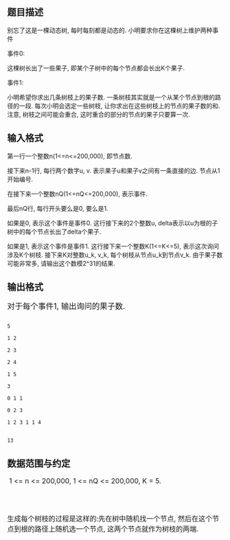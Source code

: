 ## 题目描述

<p></p>
<div>
 别忘了这是一棵动态树, 每时每刻都是动态的. 小明要求你在这棵树上维护两种事件
</div>
<div>
 事件0:
</div>
<div>
 这棵树长出了一些果子, 即某个子树中的每个节点都会长出K个果子.
</div>
<div>
 事件1:
</div>
<div>
 小明希望你求出几条树枝上的果子数. 一条树枝其实就是一个从某个节点到根的路径的一段. 每次小明会选定一些树枝, 让你求出在这些树枝上的节点的果子数的和. 注意, 树枝之间可能会重合, 这时重合的部分的节点的果子只要算一次.
</div>
<div></div>

## 输入格式

<div>
 第一行一个整数n(1<=n<=200,000), 即节点数.
</div>
<div>
 接下来n-1行, 每行两个数字u, v. 表示果子u和果子v之间有一条直接的边. 节点从1开始编号.
</div>
<div>
 在接下来一个整数nQ(1<=nQ<=200,000), 表示事件.
</div>
<div>
 最后nQ行, 每行开头要么是0, 要么是1.
</div>
<div>
 如果是0, 表示这个事件是事件0. 这行接下来的2个整数u, delta表示以u为根的子树中的每个节点长出了delta个果子.
</div>
<div>
 如果是1, 表示这个事件是事件1. 这行接下来一个整数K(1<=K<=5), 表示这次询问涉及K个树枝. 接下来K对整数u_k, v_k, 每个树枝从节点u_k到节点v_k. 由于果子数可能非常多, 请输出这个数模2^31的结果.
</div>

## 输出格式

<p><font size="4">对于每个事件1, 输出询问的果子数.<br></font></p>

```input1
5
1 2
2 3
2 4
1 5
3
0 1 1
0 2 3
1 2 3 1 1 4
```
```output1
13
```
## 数据范围与约定

<p><span style="font-size: medium"> 1 <= n <= 200,000, 1 <= nQ <= 200,000, K = 5.<br><br></span></p>
<br>
<p><span style="font-size: medium">生成每个树枝的过程是这样的:先在树中随机找一个节点, 然后在这个节点到根的路径上随机选一个节点, 这两个节点就作为树枝的两端.<br><br></span></p>

